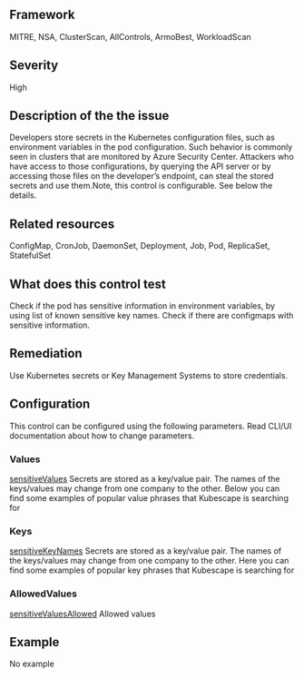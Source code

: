 ## Framework
MITRE, NSA, ClusterScan, AllControls, ArmoBest, WorkloadScan
 
## Severity
High

## Description of the the issue
Developers store secrets in the Kubernetes configuration files, such as environment variables in the pod configuration. Such behavior is commonly seen in clusters that are monitored by Azure Security Center. Attackers who have access to those configurations, by querying the API server or by accessing those files on the developer’s endpoint, can steal the stored secrets and use them.Note, this control is configurable. See below the details.
 
## Related resources
ConfigMap, CronJob, DaemonSet, Deployment, Job, Pod, ReplicaSet, StatefulSet
 
## What does this control test
Check if the pod has sensitive information in environment variables, by using list of known sensitive key names. Check if there are configmaps with sensitive information.
 
## Remediation
Use Kubernetes secrets or Key Management Systems to store credentials.
 
## Configuration
 This control can be configured using the following parameters. Read CLI/UI documentation about how to change parameters.
 
### Values
[sensitiveValues](doc:configuration_parameter_sensitivevalues)
Secrets are stored as a key/value pair. The names of the keys/values may change from one company to the other. Below you can find some examples of popular value phrases that Kubescape is searching for
 
### Keys
[sensitiveKeyNames](doc:configuration_parameter_sensitivekeynames)
Secrets are stored as a key/value pair. The names of the keys/values may change from one company to the other. Here you can find some examples of popular key phrases that Kubescape is searching for
 
### AllowedValues
[sensitiveValuesAllowed](doc:configuration_parameter_sensitivevaluesallowed)
Allowed values
 
## Example
No example
